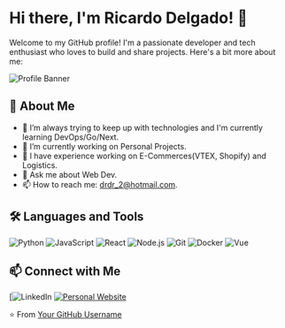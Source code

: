 # Hi there, I'm Ricardo Delgado! 👋

Welcome to my GitHub profile! I'm a passionate developer and tech enthusiast who loves to build and share projects. Here's a bit more about me:

![Profile Banner](https://xpersonalbucket.s3.amazonaws.com/public/Screenshot+2024-06-12+at+2.15.56%E2%80%AFa.m..png)

## 🚀 About Me

- 🌱 I’m always trying to keep up with technologies and I'm currently learning DevOps/Go/Next.
- 💼 I’m currently working on Personal Projects.
- 💼 I have experience working on E-Commerces(VTEX, Shopify) and Logistics.
- 💬 Ask me about Web Dev.
- 📫 How to reach me: drdr_2@hotmail.com.

## 🛠️ Languages and Tools

![Python](https://img.shields.io/badge/-Python-333333?style=flat&logo=python)
![JavaScript](https://img.shields.io/badge/-JavaScript-333333?style=flat&logo=javascript)
![React](https://img.shields.io/badge/-React-333333?style=flat&logo=react)
![Node.js](https://img.shields.io/badge/-Node.js-333333?style=flat&logo=node.js)
![Git](https://img.shields.io/badge/-Git-333333?style=flat&logo=git)
![Docker](https://img.shields.io/badge/-Docker-333333?style=flat&logo=docker)
![Vue](https://img.shields.io/badge/Vue.js-4FC08D?style=flat&logo=vue.js&logoColor=white)

## 📫 Connect with Me

[![LinkedIn](https://www.linkedin.com/in/ricardo-delgado-377769112/)
[![Personal Website](https://img.shields.io/badge/-Website-333333?style=flat&logo=google-chrome)](https://yourwebsite.com/)

⭐️ From [Your GitHub Username](https://github.com/richdi)
